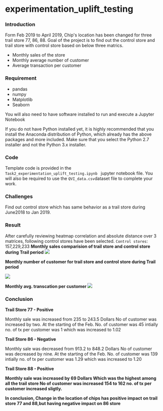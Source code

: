 # experimentation_uplift_testing
### Introduction 
Form Feb 2019 to April 2019, Chip's location has been changed for three trail store 77, 86, 88. Goal of the project is to find out the control store and trail store with control store based on below three matrics.
* Monthly sales of the store
* Monthly average number of customer
* Average transaction per customer 

### Requirement 

* pandas
* numpy
* Matplotlib
* Seaborn

You will also need to have software installed to run and execute a Jupyter Notebook

If you do not have Python installed yet, it is highly recommended that you install the Anaconda distribution of Python, 
which already has the above packages and more included. Make sure that you select the Python 2.7 installer and not the Python 3.x installer.

### Code
Template code is provided in the `Task2_experimentation_uplift_testing.ipynb ` jupyter notebook file. 
You will also be required to use the `QVI_data.csv`dataset file to complete your work. 

### Challenges 
Find out control store which has same behavior as a trail store during June2018 to Jan 2019.

### Result 
After carefully reviewing heatmap correlation and absolute distance over 3 matrices, following control stores have been selected.
`Control stores`: 157,229,233
<strong> Monthly sales comparision of trail store and control store during Trail period </strong>
<img src="./Capture.PNG" />

<strong>Monthly number of customer for trail store and control store during Trail period</strong>

<img src="./Capture1.PNG" />

<strong> Monthly avg. transcation per customer </strong>
 <img src="./Capture2.PNG" />
  
### Conclusion

<strong>Trail Store 77 - Positive</strong>

Monthly sale was increased from 235 to 243.5 Dollars
No of customer was increased by two. At the starting of the Feb. No. of customer was 45
intially no. of tx per customer was 1 which was increased to 1.02

<strong>Trail Store 86 - Negative</strong>

Monthly sale was decreased from 913.2 to 848.2 Dollars
No of customer was decreased by nine. At the starting of the Feb. No. of customer was 139
intially no. of tx per customer was 1.29 which was increased to 1.20

<strong>Trail Store 88 - Positive<strong>

Monthly sale was increased by 69 Dollars Which was the highest among all the trail store
No of customer was increased 154 to 162
no. of tx per customer increased sligtly.

In conclusion, Change in the location of chips has positive impact on trail store 77 and 88,but having negative impact on 86 store
